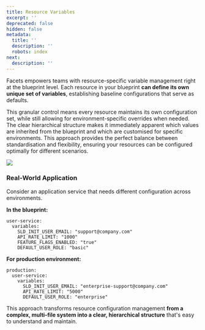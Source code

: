 ```yaml
---
title: Resource Variables
excerpt: ''
deprecated: false
hidden: false
metadata:
  title: ''
  description: ''
  robots: index
next:
  description: ''
---
```

Facets empowers teams with resource-specific variable management right at the blueprint level. Each resource in your blueprint **can define its own unique set of variables**, establishing baseline configurations that serve as defaults.

 This granular control means every resource maintains its own configuration set, while still allowing for environment-specific overrides when needed. The clear hierarchical structure makes it immediately apparent which values are inherited from the blueprint and which are customised for specific environments. This approach provides the perfect balance between standardisation and flexibility, ensuring your resources can be configured optimally for different scenarios.

<Image align="center" src="https://files.readme.io/a9b04fe643806c5766b5a152aaf545d4ae473ab1bf6859c1a814cd2b8a64f0db-Screenshot_2025-02-12_at_11.34.56_AM.png" />

### Real-World Application

Consider an application service that needs different configuration across environments.

**In the blueprint:**

```
user-service:
  variables:
    SLD_INIT_USER_EMAIL: "support@company.com"
    API_RATE_LIMIT: "1000"
    FEATURE_FLAGS_ENABLED: "true"
    DEFAULT_USER_ROLE: "basic"
```

**For production environment:**

```
production:
  user-service:
    variables:
      SLD_INIT_USER_EMAIL: "enterprise-support@company.com"
      API_RATE_LIMIT: "5000"
      DEFAULT_USER_ROLE: "enterprise"
```

This approach transforms resource configuration management **from a complex, multi-file system into a clear, hierarchical structure** that's easy to understand and maintain.
